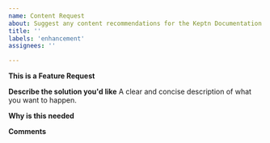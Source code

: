 ```yaml
---
name: Content Request 
about: Suggest any content recommendations for the Keptn Documentation
title: ''
labels: 'enhancement'
assignees: ''

---
```


**This is a Feature Request**
<!-- Please only use this template for submitting feature/enhancement requests -->
<!-- See Documentation https://keptn.sh/docs/ for guidance that which content you want to enhance . -->

**Describe the solution you'd like**
A clear and concise description of what you want to happen.

**Why is this needed**

**Comments**
<!-- Any additional related comments that might help. Drawings/mockups would be extremely helpful (if required). -->

